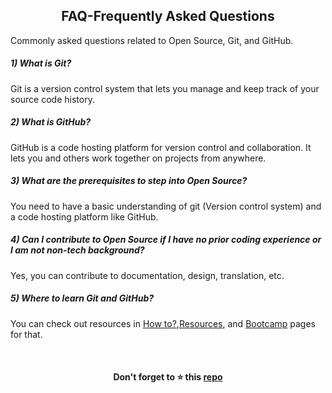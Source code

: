<h2 align="center">FAQ-Frequently Asked Questions</h2>

Commonly asked questions related to Open Source, Git, and GitHub.

##### 1) What is Git?

Git is a version control system that lets you manage and keep track of your source code history. 

##### 2) What is GitHub?

GitHub is a code hosting platform for version control and collaboration. It lets you and others work together on projects from anywhere. 

##### 3) What are the prerequisites to step into Open Source?

You need to have a basic understanding of git (Version control system) and a code hosting platform like GitHub.

##### 4) Can I contribute to Open Source if I have no prior coding experience or I am not non-tech background?

Yes, you can contribute to documentation, design, translation, etc.

##### 5) Where to learn Git and GitHub?

You can check out resources in [How to?](How-to/README.md),[Resources](Resources.md), and [Bootcamp](Bootcamp.md) pages for that.

<br>

<h4 align="center">Don't forget to ⭐ this <a href="https://github.com/Pradumnasaraf/open-source-with-pradumna">repo</a></h4>